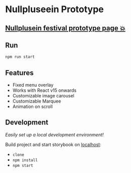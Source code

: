 # Nullpluseein Prototype

## [Nullplusein festival prototype page 💥](https://https://null-five.vercel.app/)

## Run

```bash
npm run start
```

## Features

- Fixed menu overlay
- Works with React v15 onwards
- Customizable image carousel
- Customizable Marquee
- Animation on scroll

## Development

_Easily set up a local development environment!_

Build project and start storybook on [localhost](http://localhost:3000):

- `clone`
- `npm install`
- `npm start`
